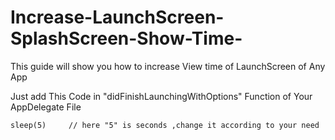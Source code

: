 # Increase-LaunchScreen-SplashScreen-Show-Time-
This guide will show you how to increase View time of LaunchScreen of Any App


Just add This Code in "didFinishLaunchingWithOptions" Function of Your AppDelegate File

```
sleep(5)     // here "5" is seconds ,change it according to your need
